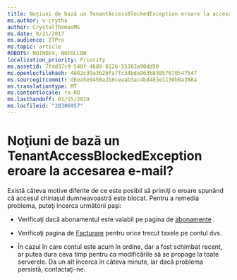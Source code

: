 ```yaml
---
title: Noţiuni de bază un TenantAccessBlockedException eroare la accesarea e-mail?
ms.author: v-crytho
author: CrystalThomasMS
ms.date: 8/21/2017
ms.audience: ITPro
ms.topic: article
ROBOTS: NOINDEX, NOFOLLOW
localization_priority: Priority
ms.assetid: 7fdd37c9-540f-4689-812b-55303a90dd50
ms.openlocfilehash: 4082c39a3b2bfa7fc34bda963b83857670547547
ms.sourcegitcommit: d6ea5e9458a2b8ceaab3ac4bd483e1130b9a398a
ms.translationtype: MT
ms.contentlocale: ro-RO
ms.lasthandoff: 01/15/2019
ms.locfileid: "28306957"
---
```

# <a name="getting-a-tenantaccessblockedexception-error-when-accessing-email"></a>Noţiuni de bază un TenantAccessBlockedException eroare la accesarea e-mail?

Există câteva motive diferite de ce este posibil să primiţi o eroare spunând că accesul chiriaşul dumneavoastră este blocat. Pentru a remedia problema, puteţi încerca următorii paşi:
  
- Verificaţi dacă abonamentul este valabil pe pagina de [abonamente](https://support.office.com/article/https://portal.office.com/adminportal/home.aspx#/subscriptions) . 
    
- Verificaţi pagina de [Facturare](https://support.office.com/article/https://portal.office.com/adminportal/home.aspx#/billoverview) pentru orice trecut taxele pe contul dvs. 
    
- În cazul în care contul este acum în ordine, dar a fost schimbat recent, ar putea dura ceva timp pentru ca modificările să se propage la toate serverele. Da un alt încerca în câteva minute, iar dacă problema persistă, contactaţi-ne.
    

